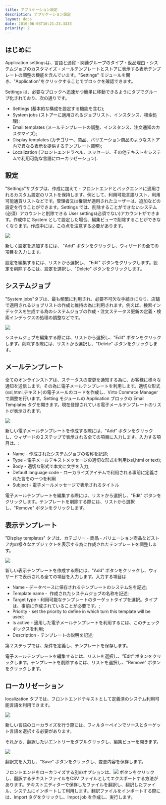 ```yaml
---
title: アプリケーション設定
description: アプリケーション設定
layout: docs
date: 2016-06-03T10:21:23.333Z
priority: 2
---
```

## はじめに

Application settingsは、言語と通貨・関連グループのタイプ・返品理由・システムジョブのカスタマイズ・メールテンプレートとストアに表示する表示テンプレートの調整の機能を含んでいます。"Settings" モジュールを開き、"Application"をクリックすることでブロックを確認できます。

Settings は、必要なブロックへ迅速かつ簡単に移動できるようにタブでグループ化されており、次の通りです。
* Settings (基本的な構成を設定する機能を含む);
* System jobs (ストアーに適用されるジョブリスト、インスタンス、検索処理);
* Email templates (メールテンプレートの調整、インスタンス、注文通知のカスタマイズ);
* Display templates (カテゴリー、商品、バリエーション商品のようなストア内で異なる表示を提供するテンプレート調整);
* Localization (フロントエンドラベル、メッセージ、その他テキストをシステムで利用可能な言語にローカリゼーション).

## 設定

"Settings"サブタブは、作成に加えて・フロントエンドとバックエンドに適用されるカスタム設定のリストを保持します。例として、利用可能言語リスト、利用可能通貨リストなどです。管理者又は権限が適用されたユーザーは、追加などの設定を行うことができます。Settings では、削除することができないシステム(必須）アカウントと削除できる User settings(必須でない)アカウントができます。作成中に System として設定した場合、編集ビューで削除することができなくなります。作成中には、この点を注意する必要があります。

<img src="../../../../assets/images/docs/image2014-2-3_14_55_25.png" />

新しく設定を追加するには、 "Add" ボタンをクリックし、ウィザードの全ての項目を入力します。

設定を編集するには、リストから選択し、 "Edit" ボタンをクリックします。設定を削除するには、設定を選択し、"Delete" ボタンをクリックします。

## システムジョブ

"System jobs"タブは、最も頻繁に利用され、必要不可欠な手続きになり、店舗で適用されるジョブリストの作成と維持の為に利用されます。例えば、検索インデックスを生成する為のシステムジョブの作成・注文ステータス更新の定義・検索インデックスの処理の調整などです。

<img src="../../../../assets/images/docs/system-jobs.PNG" />

システムジョブを編集する際には、リストから選択し、"Edit" ボタンをクリックします。削除する際には、リストから選択し、"Delete" ボタンをクリックします。

## メールテンプレート

全てのオンラインストアは、ステータスの変更を通知する為に、お客様に様々な通知を送信します。その為に電子メールテンプレートを利用します。適切な形式(xsl,html,テキスト)の電子メールのコードを作成し、Virto Commrce Manager で調整を行います。Setting モジュールの Application ブロックの Email Templates タグを開きます。現在登録されている電子メールテンプレートのリストが表示されます。

<img src="../../../../assets/images/docs/email-templates.PNG" />

新しい電子メールテンプレートを作成する際には、"Add" ボタンをクリックし、ウィザードの２ステップで表示される全ての項目に入力します。入力する項目は、:

* Name - 作成されたシステムジョブの名称を記述;
* Type - 電子メールテキストメッセージの適切な形式を利用(xsl,html or text);
* Body - 適切な形式で本文に文字を入力;
* Default language code - ローカライズアイテムで利用される事前に定義された言をの一つを利用
* Subject - 電子メールメッセージで表示されるタイトル

電子メールテンプレートを編集する際には、リストから選択し、"Edit" ボタンをクリックします。テンプレートを削除する際には、リストから選択し、"Remove" ボタンをクリックします。

## 表示テンプレート

"Display templates" タブは、カテゴリー・商品・バリエーション商品などストア内の様々なオブジェクトを表示する為に作成されたテンプレートを調整します。

<img src="../../../../assets/images/docs/display-templates.PNG" />

新しい表示テンプレートを作成する際には、"Add" ボタンをクリックし、ウィザードで表示される全ての項目を入力します。入力する項目は

* Name - データベースに保存されるテンプレートのシステム名を記述;
* Template name -  作成されたシステムジョブの名称を記述;
* Target type - 利用可能なテンプレートのターゲットタイプを選択。タイプは、事前に作成されていることが必要です。;
* Priority - set the priority to define in which turn this template will be used;
* Is active - 適用した電子メールテンプレートを利用するには、このチェックボックスを利用;
* Description - テンプレートの説明を記述;

第２ステップでは、条件を定義し、テンプレートを保存します。

電子メールテンプレートを編集するには、リストを選択し、"Edit" ボタンをクリックします。テンプレートを削除するには、リストを選択し、"Remove" ボタンをクリックします。

## ローカリゼーション

localization タブでは、フロントエンドテキストとして定義済のシステム利用可能言語を利用できます。

<img src="../../../../assets/images/docs/image2014-2-3_15_9_23.png" />

新しい言語のローカライズを行う際には、フィルターペインでソースとターゲット言語を選択する必要があります。

それから、翻訳したいエントリーをダブルクリックし、編集ビューを開きます。

<img src="../../../../assets/images/docs/image2014-2-3_15_11_57.png" />

翻訳文を入力し、"Save" ボタンをクリックし、変更内容を保存します。

フロントエンドをローカライズする別のオプションは、<img src="../../../../assets/images/docs/image2014-2-3_15_17_32.png" /> ボタンをクリックし、翻訳するテキストファイルをCSV ファイルとしてエクスポートする方法があります。テキストエディターで保存したファイルを翻訳し、翻訳したファイル、システムにインポートして利用します。翻訳ファイルをインポートする際には、Import タグをクリックし、Impot job を作成し、実行します。
